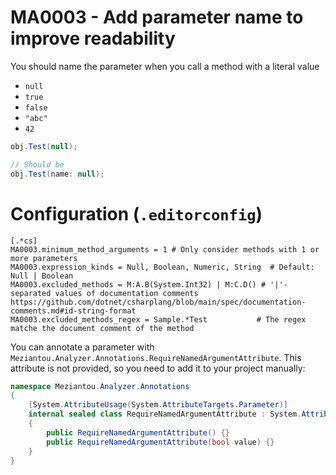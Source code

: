 # MA0003 - Add parameter name to improve readability

You should name the parameter when you call a method with a literal value

- `null`
- `true`
- `false`
- `"abc"`
- `42`

````csharp
obj.Test(null);

// Should be
obj.Test(name: null);
````

# Configuration (`.editorconfig`)

````
[.*cs]
MA0003.minimum_method_arguments = 1 # Only consider methods with 1 or more parameters
MA0003.expression_kinds = Null, Boolean, Numeric, String  # Default: Null | Boolean
MA0003.excluded_methods = M:A.B(System.Int32) | M:C.D() # '|'-separated values of documentation comments https://github.com/dotnet/csharplang/blob/main/spec/documentation-comments.md#id-string-format
MA0003.excluded_methods_regex = Sample.*Test           # The regex matche the document comment of the method
````

You can annotate a parameter with `Meziantou.Analyzer.Annotations.RequireNamedArgumentAttribute`. This attribute is not provided, so you need to add it to your project manually:

````c#
namespace Meziantou.Analyzer.Annotations
{
    [System.AttributeUsage(System.AttributeTargets.Parameter)]
    internal sealed class RequireNamedArgumentAttribute : System.Attribute
    {
        public RequireNamedArgumentAttribute() {}
        public RequireNamedArgumentAttribute(bool value) {}
    }
}
````
